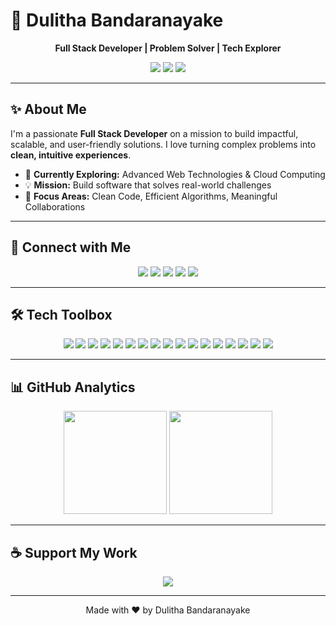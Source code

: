 # 🚀 Dulitha Bandaranayake

<p align="center">
  <b>Full Stack Developer | Problem Solver | Tech Explorer</b>
</p>

<div align="center">
  <img src="https://img.shields.io/badge/Full%20Stack-4d9fff?style=for-the-badge" />
  <img src="https://img.shields.io/badge/Problem%20Solver-ff4d6d?style=for-the-badge" />
  <img src="https://img.shields.io/badge/Tech%20Explorer-ffd700?style=for-the-badge" />
</div>

---

## ✨ About Me

I'm a passionate **Full Stack Developer** on a mission to build impactful, scalable, and user-friendly solutions. I love turning complex problems into **clean, intuitive experiences**.

- 🌱 **Currently Exploring:** Advanced Web Technologies & Cloud Computing
- 💡 **Mission:** Build software that solves real-world challenges
- 🎯 **Focus Areas:** Clean Code, Efficient Algorithms, Meaningful Collaborations

---

## 🔗 Connect with Me

<p align="center">
  <a href="https://www.linkedin.com/in/dulitha-bandaranayake-7964b0167"><img src="https://img.shields.io/badge/LinkedIn-0A66C2?style=for-the-badge&logo=linkedin&logoColor=white" /></a>
  <a href="https://www.facebook.com/dulitha.bandaranayake.37"><img src="https://img.shields.io/badge/Facebook-1877F2?style=for-the-badge&logo=facebook&logoColor=white" /></a>
  <a href="https://www.instagram.com/dulitha_bandaranayake"><img src="https://img.shields.io/badge/Instagram-E4405F?style=for-the-badge&logo=instagram&logoColor=white" /></a>
  <a href="https://github.com/DulithaBandaranayake"><img src="https://img.shields.io/badge/GitHub-181717?style=for-the-badge&logo=github&logoColor=white" /></a>
  <a href="https://dulithabandaranayake.github.io/"><img src="https://img.shields.io/badge/Portfolio-000000?style=for-the-badge&logo=vercel&logoColor=white" /></a>
</p>

---

## 🛠️ Tech Toolbox

<div align="center">
  <img src="https://img.shields.io/badge/PHP-777BB4?style=for-the-badge&logo=php&logoColor=white" />
  <img src="https://img.shields.io/badge/Python-3776AB?style=for-the-badge&logo=python&logoColor=white" />
  <img src="https://img.shields.io/badge/Django-092E20?style=for-the-badge&logo=django&logoColor=white" />
  <img src="https://img.shields.io/badge/.NET-512BD4?style=for-the-badge&logo=dotnet&logoColor=white" />
  <img src="https://img.shields.io/badge/MySQL-4479A1?style=for-the-badge&logo=mysql&logoColor=white" />
  <img src="https://img.shields.io/badge/PostgreSQL-4169E1?style=for-the-badge&logo=postgresql&logoColor=white" />
  <img src="https://img.shields.io/badge/JavaScript-F7DF1E?style=for-the-badge&logo=javascript&logoColor=black" />
  <img src="https://img.shields.io/badge/HTML5-E34F26?style=for-the-badge&logo=html5&logoColor=white" />
  <img src="https://img.shields.io/badge/CSS3-1572B6?style=for-the-badge&logo=css3&logoColor=white" />
  <img src="https://img.shields.io/badge/React-61DAFB?style=for-the-badge&logo=react&logoColor=black" />
  <img src="https://img.shields.io/badge/Next.js-000000?style=for-the-badge&logo=nextdotjs&logoColor=white" />
  <img src="https://img.shields.io/badge/Kotlin-7F52FF?style=for-the-badge&logo=kotlin&logoColor=white" />
  <img src="https://img.shields.io/badge/Firebase-FFCA28?style=for-the-badge&logo=firebase&logoColor=black" />
  <img src="https://img.shields.io/badge/Linux-FCC624?style=for-the-badge&logo=linux&logoColor=black" />
  <img src="https://img.shields.io/badge/Git-F05032?style=for-the-badge&logo=git&logoColor=white" />
  <img src="https://img.shields.io/badge/Figma-F24E1E?style=for-the-badge&logo=figma&logoColor=white" />
  <img src="https://img.shields.io/badge/Photoshop-31A8FF?style=for-the-badge&logo=adobephotoshop&logoColor=white" />
</div>

---

## 📊 GitHub Analytics

<p align="center">
  <img src="https://github-readme-stats.vercel.app/api?username=DulithaBandaranayake&show_icons=true&theme=transparent&hide_border=true&title_color=4d9fff&icon_color=ff4d6d" height="165"/>
  <img src="https://github-readme-streak-stats.herokuapp.com?user=DulithaBandaranayake&theme=transparent&hide_border=true&ring=ff4d6d&fire=ff4d6d&currStreakLabel=4d9fff" height="165"/>
</p>

---

## ☕ Support My Work

<p align="center">
  <a href="https://www.buymeacoffee.com/yourusername">
    <img src="https://img.shields.io/badge/☕-Buy%20Me%20a%20Coffee-orange?style=for-the-badge"/>
  </a>
</p>

---

<p align="center">Made with ❤️ by Dulitha Bandaranayake</p>
